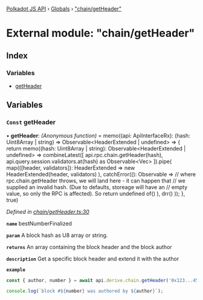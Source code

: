 [Polkadot JS API](../README.md) › [Globals](../globals.md) › ["chain/getHeader"](_chain_getheader_.md)

# External module: "chain/getHeader"

## Index

### Variables

* [getHeader](_chain_getheader_.md#const-getheader)

## Variables

### `Const` getHeader

• **getHeader**: *(Anonymous function)* =  memo((api: ApiInterfaceRx): (hash: Uint8Array | string) => Observable<HeaderExtended | undefined> => {
  return memo((hash: Uint8Array | string): Observable<HeaderExtended | undefined> =>
    combineLatest([
      api.rpc.chain.getHeader(hash),
      api.query.session.validators.at(hash) as Observable<Vec<AccountId>>
    ]).pipe(
      map(([header, validators]): HeaderExtended =>
        new HeaderExtended(header, validators)
      ),
      catchError((): Observable<undefined> =>
        // where rpc.chain.getHeader throws, we will land here - it can happen that
        // we supplied an invalid hash. (Due to defaults, storeage will have an
        // empty value, so only the RPC is affected). So return undefined
        of()
      ),
      drr()
    ));
}, true)

*Defined in [chain/getHeader.ts:30](https://github.com/polkadot-js/api/blob/287ceb2ded/packages/api-derive/src/chain/getHeader.ts#L30)*

**`name`** bestNumberFinalized

**`param`** A block hash as U8 array or string.

**`returns`** An array containing the block header and the block author

**`description`** Get a specific block header and extend it with the author

**`example`** 
<BR>

```javascript
const { author, number } = await api.derive.chain.getHeader('0x123...456');

console.log(`block #${number} was authored by ${author}`);
```
